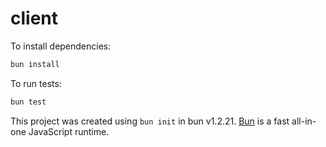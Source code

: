 # client

To install dependencies:

```bash
bun install
```

To run tests:

```bash
bun test
```

This project was created using `bun init` in bun v1.2.21. [Bun](https://bun.com) is a fast all-in-one JavaScript runtime.
